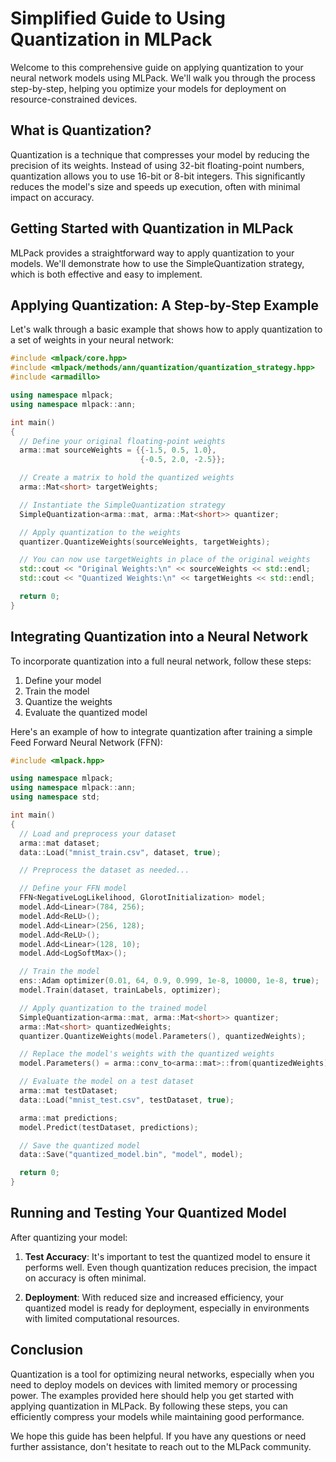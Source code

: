 # Simplified Guide to Using Quantization in MLPack

Welcome to this comprehensive guide on applying quantization to your neural network models using MLPack. We'll walk you through the process step-by-step, helping you optimize your models for deployment on resource-constrained devices.

## What is Quantization?

Quantization is a technique that compresses your model by reducing the precision of its weights. Instead of using 32-bit floating-point numbers, quantization allows you to use 16-bit or 8-bit integers. This significantly reduces the model's size and speeds up execution, often with minimal impact on accuracy.

## Getting Started with Quantization in MLPack

MLPack provides a straightforward way to apply quantization to your models. We'll demonstrate how to use the SimpleQuantization strategy, which is both effective and easy to implement.

## Applying Quantization: A Step-by-Step Example

Let's walk through a basic example that shows how to apply quantization to a set of weights in your neural network:

```cpp
#include <mlpack/core.hpp>
#include <mlpack/methods/ann/quantization/quantization_strategy.hpp>
#include <armadillo>

using namespace mlpack;
using namespace mlpack::ann;

int main()
{
  // Define your original floating-point weights
  arma::mat sourceWeights = {{-1.5, 0.5, 1.0},
                             {-0.5, 2.0, -2.5}};

  // Create a matrix to hold the quantized weights
  arma::Mat<short> targetWeights;

  // Instantiate the SimpleQuantization strategy
  SimpleQuantization<arma::mat, arma::Mat<short>> quantizer;

  // Apply quantization to the weights
  quantizer.QuantizeWeights(sourceWeights, targetWeights);

  // You can now use targetWeights in place of the original weights
  std::cout << "Original Weights:\n" << sourceWeights << std::endl;
  std::cout << "Quantized Weights:\n" << targetWeights << std::endl;

  return 0;
}
```

## Integrating Quantization into a Neural Network

To incorporate quantization into a full neural network, follow these steps:

1. Define your model
2. Train the model
3. Quantize the weights
4. Evaluate the quantized model

Here's an example of how to integrate quantization after training a simple Feed Forward Neural Network (FFN):

```cpp
#include <mlpack.hpp>

using namespace mlpack;
using namespace mlpack::ann;
using namespace std;

int main()
{
  // Load and preprocess your dataset
  arma::mat dataset;
  data::Load("mnist_train.csv", dataset, true);

  // Preprocess the dataset as needed...

  // Define your FFN model
  FFN<NegativeLogLikelihood, GlorotInitialization> model;
  model.Add<Linear>(784, 256);
  model.Add<ReLU>();
  model.Add<Linear>(256, 128);
  model.Add<ReLU>();
  model.Add<Linear>(128, 10);
  model.Add<LogSoftMax>();

  // Train the model
  ens::Adam optimizer(0.01, 64, 0.9, 0.999, 1e-8, 10000, 1e-8, true);
  model.Train(dataset, trainLabels, optimizer);

  // Apply quantization to the trained model
  SimpleQuantization<arma::mat, arma::Mat<short>> quantizer;
  arma::Mat<short> quantizedWeights;
  quantizer.QuantizeWeights(model.Parameters(), quantizedWeights);

  // Replace the model's weights with the quantized weights
  model.Parameters() = arma::conv_to<arma::mat>::from(quantizedWeights);

  // Evaluate the model on a test dataset
  arma::mat testDataset;
  data::Load("mnist_test.csv", testDataset, true);

  arma::mat predictions;
  model.Predict(testDataset, predictions);

  // Save the quantized model
  data::Save("quantized_model.bin", "model", model);

  return 0;
}
```

## Running and Testing Your Quantized Model

After quantizing your model:

1. **Test Accuracy**: It's important to test the quantized model to ensure it performs well. Even though quantization reduces precision, the impact on accuracy is often minimal.

2. **Deployment**: With reduced size and increased efficiency, your quantized model is ready for deployment, especially in environments with limited computational resources.

## Conclusion

Quantization is a tool for optimizing neural networks, especially when you need to deploy models on devices with limited memory or processing power. The examples provided here should help you get started with applying quantization in MLPack. By following these steps, you can efficiently compress your models while maintaining good performance.

We hope this guide has been helpful. If you have any questions or need further assistance, don't hesitate to reach out to the MLPack community.
